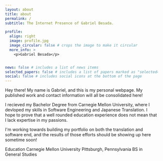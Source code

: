 ```yaml
---
layout: about
title: about
permalink: /
subtitle: The Internet Presence of Gabriel Besada.

profile:
  align: right
  image: profile.jpg
  image_circular: false # crops the image to make it circular
  more_info: >
    <p>Gabriel Besada</p>


news: false # includes a list of news items
selected_papers: false # includes a list of papers marked as "selected={true}"
social: false # includes social icons at the bottom of the page
---
```


Hey there! My name is Gabriel, and this is my personal webpage. My published work and contact information will all be consolidated here!

I recieved my Bachelor Degree from Carnegie Mellon University, where I devloped my skills in Software Engineering and Japanese Translation. I hope to prove that a well rounded education experience does not mean that I lack expertise in my passions.

I'm working towards building my portfolio on both the translation and software end, and the results of those efforts should be showing up here sometime soon!

Education
Carnegie Mellon University
Pittsburgh, Pennsylvania
BS in General Studies

